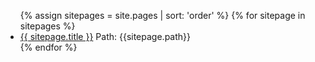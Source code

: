 <ul>
{% assign sitepages = site.pages | sort: 'order' %}
{% for sitepage in sitepages %}
  <li>
    <a href="{{ sitepage.url }}"> {{ sitepage.title }}</a> Path: {{sitepage.path}}
  </li>
{% endfor %}
</ul>
